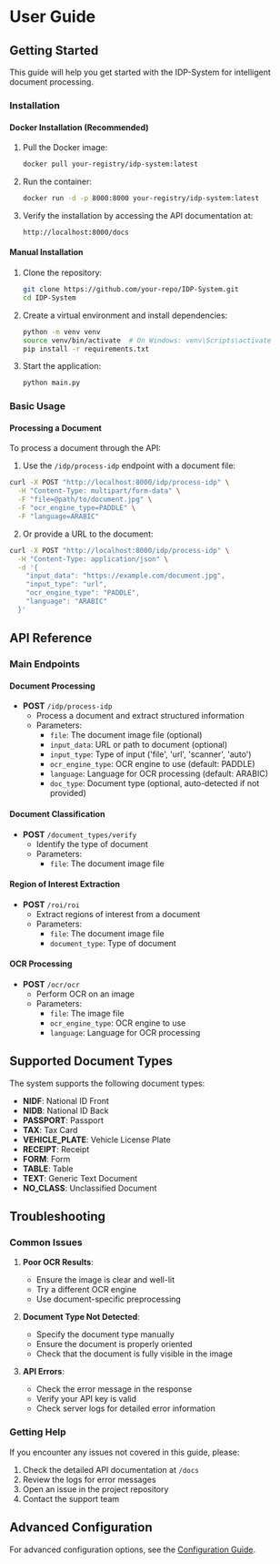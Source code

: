 # User Guide

## Getting Started

This guide will help you get started with the IDP-System for intelligent document processing.

### Installation

#### Docker Installation (Recommended)

1. Pull the Docker image:
   ```bash
   docker pull your-registry/idp-system:latest
   ```

2. Run the container:
   ```bash
   docker run -d -p 8000:8000 your-registry/idp-system:latest
   ```

3. Verify the installation by accessing the API documentation at:
   ```
   http://localhost:8000/docs
   ```

#### Manual Installation

1. Clone the repository:
   ```bash
   git clone https://github.com/your-repo/IDP-System.git
   cd IDP-System
   ```

2. Create a virtual environment and install dependencies:
   ```bash
   python -m venv venv
   source venv/bin/activate  # On Windows: venv\Scripts\activate
   pip install -r requirements.txt
   ```

3. Start the application:
   ```bash
   python main.py
   ```

### Basic Usage

#### Processing a Document

To process a document through the API:

1. Use the `/idp/process-idp` endpoint with a document file:

```bash
curl -X POST "http://localhost:8000/idp/process-idp" \
  -H "Content-Type: multipart/form-data" \
  -F "file=@path/to/document.jpg" \
  -F "ocr_engine_type=PADDLE" \
  -F "language=ARABIC"
```

2. Or provide a URL to the document:

```bash
curl -X POST "http://localhost:8000/idp/process-idp" \
  -H "Content-Type: application/json" \
  -d '{
    "input_data": "https://example.com/document.jpg",
    "input_type": "url",
    "ocr_engine_type": "PADDLE",
    "language": "ARABIC"
  }'
```

## API Reference

### Main Endpoints

#### Document Processing

- **POST** `/idp/process-idp`
  - Process a document and extract structured information
  - Parameters:
    - `file`: The document image file (optional)
    - `input_data`: URL or path to document (optional)
    - `input_type`: Type of input ('file', 'url', 'scanner', 'auto')
    - `ocr_engine_type`: OCR engine to use (default: PADDLE)
    - `language`: Language for OCR processing (default: ARABIC)
    - `doc_type`: Document type (optional, auto-detected if not provided)

#### Document Classification

- **POST** `/document_types/verify`
  - Identify the type of document
  - Parameters:
    - `file`: The document image file

#### Region of Interest Extraction

- **POST** `/roi/roi`
  - Extract regions of interest from a document
  - Parameters:
    - `file`: The document image file
    - `document_type`: Type of document

#### OCR Processing

- **POST** `/ocr/ocr`
  - Perform OCR on an image
  - Parameters:
    - `file`: The image file
    - `ocr_engine_type`: OCR engine to use
    - `language`: Language for OCR processing

## Supported Document Types

The system supports the following document types:
- **NIDF**: National ID Front
- **NIDB**: National ID Back
- **PASSPORT**: Passport
- **TAX**: Tax Card
- **VEHICLE_PLATE**: Vehicle License Plate
- **RECEIPT**: Receipt
- **FORM**: Form
- **TABLE**: Table
- **TEXT**: Generic Text Document
- **NO_CLASS**: Unclassified Document

## Troubleshooting

### Common Issues

1. **Poor OCR Results**:
   - Ensure the image is clear and well-lit
   - Try a different OCR engine
   - Use document-specific preprocessing

2. **Document Type Not Detected**:
   - Specify the document type manually
   - Ensure the document is properly oriented
   - Check that the document is fully visible in the image

3. **API Errors**:
   - Check the error message in the response
   - Verify your API key is valid
   - Check server logs for detailed error information

### Getting Help

If you encounter any issues not covered in this guide, please:

1. Check the detailed API documentation at `/docs`
2. Review the logs for error messages
3. Open an issue in the project repository
4. Contact the support team

## Advanced Configuration

For advanced configuration options, see the [Configuration Guide](configuration.md).